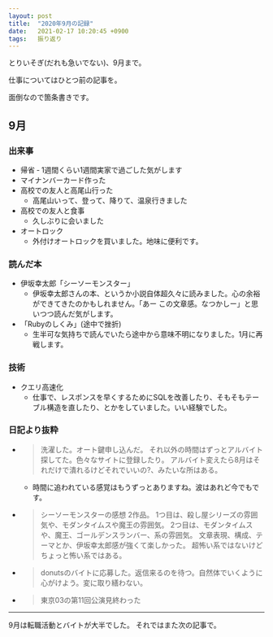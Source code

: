 ```yaml
---
layout: post
title:  "2020年9月の記録"
date:   2021-02-17 10:20:45 +0900
tags:   振り返り
---
```


とりいそぎ(だれも急いでない)、9月まで。

仕事についてはひとつ前の記事を。

面倒なので箇条書きです。

## 9月

### 出来事
- 帰省
  ‐ 1週間くらい1週間実家で過ごした気がします
- マイナンバーカード作った
- 高校での友人と高尾山行った
  - 高尾山いって、登って、降りて、温泉行きました
- 高校での友人と食事
  - 久しぶりに会いました
- オートロック
  - 外付けオートロックを買いました。地味に便利です。

### 読んだ本
- 伊坂幸太郎「シーソーモンスター」
  - 伊坂幸太郎さんの本、というか小説自体超久々に読みました。心の余裕ができてきたのかもしれません。「あー この文章感。なつかしー」と思いつつ読んだ気がします。
- 「Rubyのしくみ」(途中で挫折)
  - 生半可な気持ちで読んでいたら途中から意味不明になりました。1月に再戦します。

### 技術
- クエリ高速化
  - 仕事で、レスポンスを早くするためにSQLを改善したり、そもそもテーブル構造を直したり、とかをしていました。いい経験でした。

### 日記より抜粋
- > 洗濯した。オート鍵申し込んだ。
  > それ以外の時間はずっとアルバイト探してた。色々なサイトに登録したり。
  > アルバイト変えたら8月はそれだけで潰れるけどそれでいいの?、みたいな所はある。
  - 時間に追われている感覚はもうずっとありますね。波はあれど今でもです。
- > シーソーモンスターの感想
  > 2作品。
  > 1つ目は、殺し屋シリーズの雰囲気や、モダンタイムスや魔王の雰囲気。
  > 2つ目は、モダンタイムスや、魔王、ゴールデンスランバー、系の雰囲気。
  > 文章表現、構成、テーマとか、伊坂幸太郎感が強くて楽しかった。
  > 超怖い系ではないけどちょっと怖い系ではある。
- > donutsのバイトに応募した。返信来るのを待つ。自然体でいくように心がけよう。変に取り繕わない。
- > 東京03の第11回公演見終わった

---

9月は転職活動とバイトが大半でした。
それではまた次の記事で。

